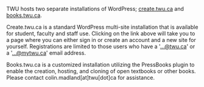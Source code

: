 TWU hosts two separate installations of WordPress; [create.twu.ca](https://create.twu.ca ) and [books.twu.ca](https://books.twu.ca).

Create.twu.ca is a standard WordPress multi-site installation that is available for student, faculty and staff use. Clicking on the link above will take you to a page where you can either sign in or create an account and a new site for yourself. Registrations are limited to those users who have a '...@twu.ca' or a '...@mytwu.ca' email address.

Books.twu.ca is a customized installation utilizing the PressBooks plugin to enable the creation, hosting, and cloning of open textbooks or other books. Please contact colin.madland\[at\]twu\[dot\]ca for assistance.

